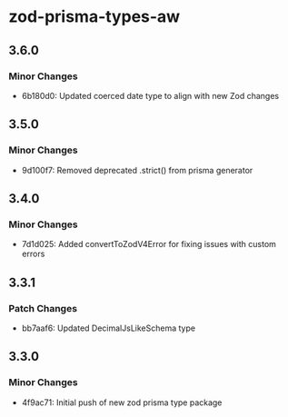 # zod-prisma-types-aw

## 3.6.0

### Minor Changes

- 6b180d0: Updated coerced date type to align with new Zod changes

## 3.5.0

### Minor Changes

- 9d100f7: Removed deprecated .strict() from prisma generator

## 3.4.0

### Minor Changes

- 7d1d025: Added convertToZodV4Error for fixing issues with custom errors

## 3.3.1

### Patch Changes

- bb7aaf6: Updated DecimalJsLikeSchema type

## 3.3.0

### Minor Changes

- 4f9ac71: Initial push of new zod prisma type package
